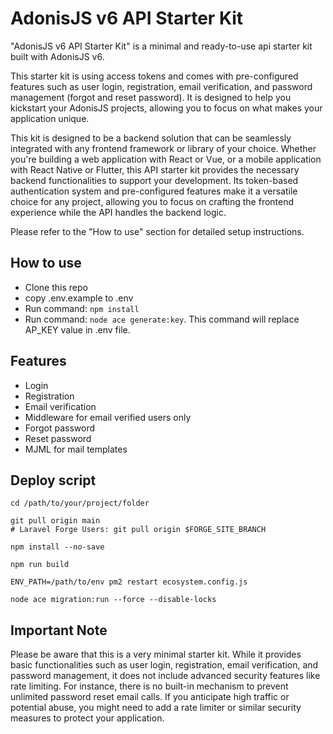 # AdonisJS v6 API Starter Kit

"AdonisJS v6 API Starter Kit" is a minimal and ready-to-use api starter kit built with AdonisJS v6.

This starter kit is using access tokens and comes with pre-configured features such as user login, registration, email verification, and password management (forgot and reset password). It is designed to help you kickstart your AdonisJS projects, allowing you to focus on what makes your application unique.

This kit is designed to be a backend solution that can be seamlessly integrated with any frontend framework or library of your choice. Whether you're building a web application with React or Vue, or a mobile application with React Native or Flutter, this API starter kit provides the necessary backend functionalities to support your development. Its token-based authentication system and pre-configured features make it a versatile choice for any project, allowing you to focus on crafting the frontend experience while the API handles the backend logic.

Please refer to the "How to use" section for detailed setup instructions.

## How to use

-   Clone this repo
-   copy .env.example to .env
-   Run command: `npm install`
-   Run command: `node ace generate:key`. This command will replace AP_KEY value in .env file.
<!-- -   Edit `ecosystem.config.js` file and change name to domain name or something unique on server. -->

## Features

-   Login
-   Registration
-   Email verification
-   Middleware for email verified users only
-   Forgot password
-   Reset password
-   MJML for mail templates

## Deploy script

```
cd /path/to/your/project/folder

git pull origin main
# Laravel Forge Users: git pull origin $FORGE_SITE_BRANCH

npm install --no-save

npm run build

ENV_PATH=/path/to/env pm2 restart ecosystem.config.js

node ace migration:run --force --disable-locks
```

## Important Note

Please be aware that this is a very minimal starter kit. While it provides basic functionalities such as user login, registration, email verification, and password management, it does not include advanced security features like rate limiting. For instance, there is no built-in mechanism to prevent unlimited password reset email calls. If you anticipate high traffic or potential abuse, you might need to add a rate limiter or similar security measures to protect your application.
